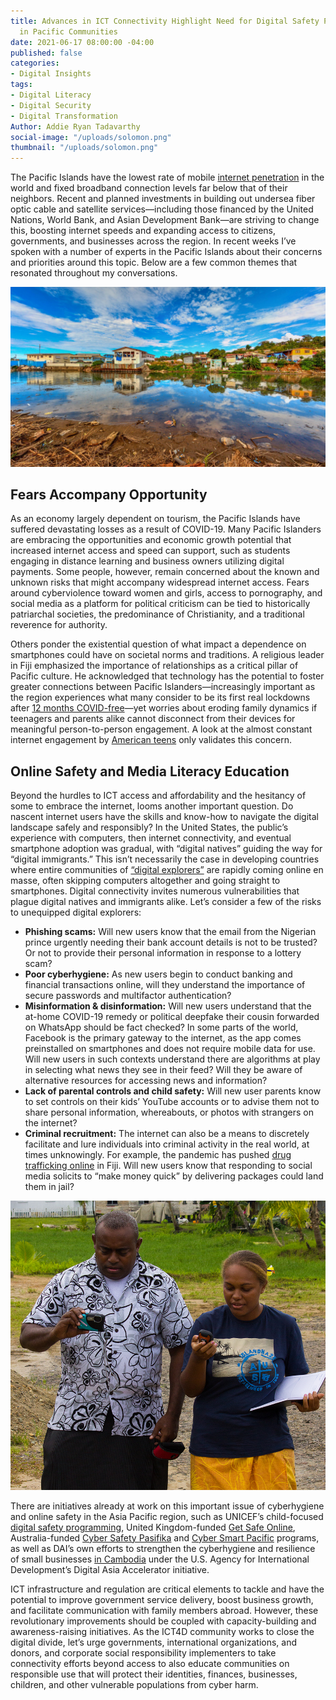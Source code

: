 ```yaml
---
title: Advances in ICT Connectivity Highlight Need for Digital Safety Preparedness
  in Pacific Communities
date: 2021-06-17 08:00:00 -04:00
published: false
categories:
- Digital Insights
tags:
- Digital Literacy
- Digital Security
- Digital Transformation
Author: Addie Ryan Tadavarthy
social-image: "/uploads/solomon.png"
thumbnail: "/uploads/solomon.png"
---
```


The Pacific Islands have the lowest rate of mobile [internet penetration](https://www.pacificislandtimes.com/post/2020/01/04/the-connectivity-gap-in-the-pacific) in the world and fixed broadband connection levels far below that of their neighbors. Recent and planned investments in building out undersea fiber optic cable and satellite services—including those financed by the United Nations, World Bank, and Asian Development Bank—are striving to change this, boosting internet speeds and expanding access to citizens, governments, and businesses across the region. In recent weeks I’ve spoken with a number of experts in the Pacific Islands about their concerns and priorities around this topic. Below are a few common themes that resonated throughout my conversations.

<!--more-->

![solomon.png](/uploads/solomon.png)

## Fears Accompany Opportunity

As an economy largely dependent on tourism, the Pacific Islands have suffered devastating losses as a result of COVID-19. Many Pacific Islanders are embracing the opportunities and economic growth potential that increased internet access and speed can support, such as students engaging in distance learning and business owners utilizing digital payments. Some people, however, remain concerned about the known and unknown risks that might accompany widespread internet access. Fears around cyberviolence toward women and girls, access to pornography, and social media as a platform for political criticism can be tied to historically patriarchal societies, the predominance of Christianity, and a traditional reverence for authority.

Others ponder the existential question of what impact a dependence on smartphones could have on societal norms and traditions. A religious leader in Fiji emphasized the importance of relationships as a critical pillar of Pacific culture. He acknowledged that technology has the potential to foster greater connections between Pacific Islanders—increasingly important as the region experiences what many consider to be its first real lockdowns after [12 months COVID-free](https://theconversation.com/the-pacific-went-a-year-without-covid-now-its-all-under-threat-158963)—yet worries about eroding family dynamics if teenagers and parents alike cannot disconnect from their devices for meaningful person-to-person engagement. A look at the almost constant internet engagement by [American teens](https://www.theatlantic.com/family/archive/2018/08/screen-time-parents-teens/568081/) only validates this concern.

## Online Safety and Media Literacy Education

Beyond the hurdles to ICT access and affordability and the hesitancy of some to embrace the internet, looms another important question. Do nascent internet users have the skills and know-how to navigate the digital landscape safely and responsibly? In the United States, the public’s experience with computers, then internet connectivity, and eventual smartphone adoption was gradual, with “digital natives” guiding the way for “digital immigrants.” This isn’t necessarily the case in developing countries where entire communities of [“digital explorers”](https://dai-global-digital.com/beyond-features-designing-for-the-worlds-digital-explorers.html) are rapidly coming online en masse, often skipping computers altogether and going straight to smartphones. Digital connectivity invites numerous vulnerabilities that plague digital natives and immigrants alike. Let’s consider a few of the risks to unequipped digital explorers:

* **Phishing scams:** Will new users know that the email from the Nigerian prince urgently needing their bank account details is not to be trusted? Or not to provide their personal information in response to a lottery scam?
* **Poor cyberhygiene:** As new users begin to conduct banking and financial transactions online, will they understand the importance of secure passwords and multifactor authentication?
* **Misinformation & disinformation:** Will new users understand that the at-home COVID-19 remedy or political deepfake their cousin forwarded on WhatsApp should be fact checked? In some parts of the world, Facebook is the primary gateway to the internet, as the app comes preinstalled on smartphones and does not require mobile data for use. Will new users in such contexts understand there are algorithms at play in selecting what news they see in their feed? Will they be aware of alternative resources for accessing news and information?
* **Lack of parental controls and child safety:** Will new user parents know to set controls on their kids’ YouTube accounts or to advise them not to share personal information, whereabouts, or photos with strangers on the internet?
* **Criminal recruitment:** The internet can also be a means to discretely facilitate and lure individuals into criminal activity in the real world, at times unknowingly. For example, the pandemic has pushed [drug trafficking online](https://www.fijitimes.com/illegal-drugs-trade-goes-digital-for-pandemic/) in Fiji. Will new users know that responding to social media solicits to “make money quick” by delivering packages could land them in jail?

![pacific.jpeg](/uploads/pacific.jpeg)

There are initiatives already at work on this important issue of cyberhygiene and online safety in the Asia Pacific region, such as UNICEF’s child-focused [digital safety programming](https://www.unicef.org/pacificislands/press-releases/make-digital-world-safer-children-while-increasing-online-access-benefit-most), United Kingdom-funded [Get Safe Online](https://www.getsafeonline.org/), Australia-funded [Cyber Safety Pasifika](https://www.cybersafetypasifika.org/) and [Cyber Smart Pacific](https://pacificonline.org/cyber-smart-pacific/) programs, as well as DAI’s own efforts to strengthen the cyberhygiene and resilience of small businesses [in Cambodia](https://dai-global-digital.com/staying-safe-online.html) under the U.S. Agency for International Development’s Digital Asia Accelerator initiative.

ICT infrastructure and regulation are critical elements to tackle and have the potential to improve government service delivery, boost business growth, and facilitate communication with family members abroad. However, these revolutionary improvements should be coupled with capacity-building and awareness-raising initiatives. As the ICT4D community works to close the digital divide, let’s urge governments, international organizations, and donors, and corporate social responsibility implementers to take connectivity efforts beyond access to also educate communities on responsible use that will protect their identities, finances, businesses, children, and other vulnerable populations from cyber harm.